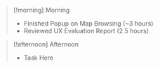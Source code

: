 
> [!morning] Morning
> - Finished Popup on Map Browsing (~3 hours)
> - Reviewed UX Evaluation Report (2.5 hours)


> [!afternoon] Afternoon
> - Task Here
